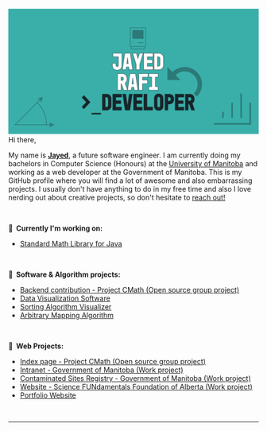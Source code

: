 <a href ="https://github.com/JayedRafiProjects"><img src="https://github.com/JayedRafiProjects/JayedRafiProjects/blob/main/poster.png" alt="cover"></a>
Hi there,
<p>My name is <strong><a href = "https://jayedrafi.com">Jayed</a></strong>, a future software engineer. I am currently doing my bachelors in Computer Science (Honours) at the <a href= "https://en.wikipedia.org/wiki/University_of_Manitoba">University of Manitoba</a> and working as a web developer at the Government of Manitoba. This is my GitHub profile where you will find a lot of awesome and also embarrassing projects. I usually don't have anything to do in my free time and also I love nerding out about creative projects, so don't hesitate to <a href = "https://jayedrafi.com">reach out!</a></p>
<br/>

<p>🧪<strong>&nbsp;&nbsp;Currently I'm working on:</strong>
<ul>
  <li><a href ="">Standard Math Library for Java</a></li>
</ul>
<br/>

<p>🧪<strong>&nbsp;&nbsp;Software & Algorithm projects:</strong>
<ul>
  <li><a href ="https://jayedrafiprojects.github.io/cmath.c/">Backend contribution - Project CMath (Open source group project)</a></li>
  <li><a href ="https://github.com/JayedRafiProjects/data_visualization_software">Data Visualization Software</a></li>
  <li><a href ="https://github.com/JayedRafiProjects/sorting_algorithm_visualizer">Sorting Algorithm Visualizer</a></li>
  <li><a href ="https://github.com/JayedRafiProjects/arbritary_mapping_algorithm">Arbitrary Mapping Algorithm</a></li>
</ul>
<br/>

<p>🧪<strong>&nbsp;&nbsp;Web Projects:</strong></p>
<ul>
  <li><a href ="https://jayedrafiprojects.github.io/cmath.c/">Index page - Project CMath (Open source group project)</a></li>
  <li><a href ="">Intranet - Government of Manitoba (Work project)</a></li>
  <li><a href ="">Contaminated Sites Registry - Government of Manitoba (Work project)</a></li>
  <li><a href ="">Website - Science FUNdamentals  Foundation of Alberta (Work project)</a></li>
  <li><a href ="https://jayedrafi.com">Portfolio Website</a></li>
</ul>
<br/>

<hr>

<!--
** c
-->
